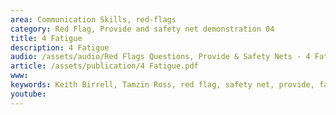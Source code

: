 ```yaml
---
area: Communication Skills, red-flags
category: Red Flag, Provide and safety net demonstration 04
title: 4 Fatigue
description: 4 Fatigue
audio: /assets/audio/Red Flags Questions, Provide & Safety Nets - 4 Fatigue - MQ.mp3
article: /assets/publication/4 Fatigue.pdf
www: 
keywords: Keith Birrell, Tamzin Ross, red flag, safety net, provide, fatigue
youtube: 
--- 
```

